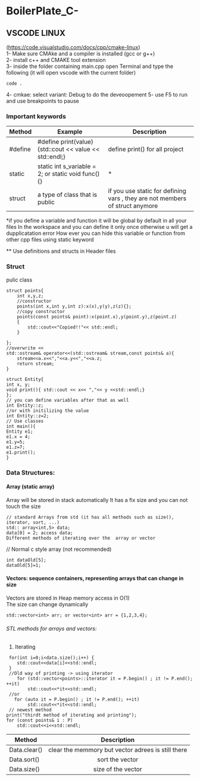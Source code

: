# BoilerPlate_C-

## VSCODE LINUX  
(https://code.visualstudio.com/docs/cpp/cmake-linux)  
1- Make sure CMAke and a compiler is installed (gcc or g++)  
2- install c++ and CMAKE tool extension  
3- inside the folder containing main.cpp open Terminal and type the following (it will open vscode with the current folder)
```
code .
```
4- cmkae: select variant: Debug to do the deveoopement 
5- use F5 to run and use breakpoints to pause 

### Important keywords
| Method    | Example | Description  | 
| ------------- |-------------|-------------|
| #define | #define print(value){std::cout << value << std::endl;} | define print() for all project |
| static | static int s_variable = 2; or static void func(){}| * |
| struct | a type of class that is public | if you use static for defining vars , they are not members of struct anymore |


*if you define a variable and function it will be global by default in all your files
 In the workspace and you can define it only once otherwise u will get a dupplicatation error
 How ever you can hide this variable or function from other cpp files using static keyword

** Use definitions and structs in Header files

### Struct
pulic class
```
struct points{
    int x,y,z;
    //constructor
    points(int x,int y,int z):x(x),y(y),z(z){};
    //copy constructor
    points(const points& point):x(point.x),y(point.y),z(point.z)
    {
        std::cout<<"Copied!!"<< std::endl;
    }

};
//overwrite <<
std::ostream& operator<<(std::ostream& stream,const points& a){
    stream<<a.x<<","<<a.y<<","<<a.z;
    return stream;
}

struct Entity{
int x, y;
void print(){ std::cout << x<< ","<< y <<std::endl;}
};
// you can define variables after that as well
int Entity::z;
//or with initilizing the value
int Entity::z=2; 
// Use classes
int main(){
Entity e1;
e1.x = 4;
e1.y=5;
e1.z=7;
e1.print();
}
```

### Data Structures: 
#### Array (static array) 
Array will be stored in stack automatically
It has a fix size and you can not touch the size  
```
// standard Arrays from std (it has all methods such as size(), iterator, sort, ...)
std:: array<int,5> data;
data[0] = 2; access data;
Different methods of iterating over the  array or vector
```
// Normal c style array (not recommended)  
```
int dataOld[5];
dataOld[5]=1;
```

#### Vectors: sequence containers, representing arrays that can change in size 
Vectors are stored in Heap memory
 access in O(1)   
 The size can change dynamically 
 ```
 std::vector<int> arr; or vector<int> arr = {1,2,3,4};
 ```
 
###### STL methods for arrays and vectors:
1. Iterating
```
 for(int i=0;i<data.size();i++) {
    std::cout<<data[i]<<std::endl;
 }
 //Old way of printing -> using iterator
    for (std::vector<points>::iterator it = P.begin() ; it != P.end(); ++it)
        std::cout<<*it<<std::endl;
 //or    
   for (auto it = P.begin() ; it != P.end(); ++it)
        std::cout<<*it<<std::endl;
 // newest method
print("thirdt method of iterating and printing");
for (const points& i : P)
    std::cout<<i<<std::endl;
```
| Method      | Description         |
| ------------- |:-------------:|
| Data.clear() | clear the memmory but vector adrees is still there |
| Data.sort() | sort the vector |
| Data.size() | size of the vector |


